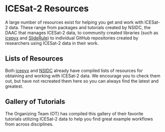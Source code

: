# ICESat-2 Resources

A large number of resources exist for helping you get and work with ICESat-2 data.
These range from packages and tutorials created by NSIDC, the DAAC that manages ICESat-2 data,
to community created libraries (such as [icepyx](https://icepyx.readthedocs.io/en/latest/) and [SlideRule](https://slideruleearth.io/)) to individual GitHub repositories
created by researchers using ICESat-2 data in their work.

## Lists of Resources
Both [icepyx](https://icepyx.readthedocs.io/en/latest/community/resources.html) and [NSIDC](https://nsidc.org/data/icesat-2/tools) already have compiled lists of resources for obtaining and working with ICESat-2 data.
We encourage you to check them out, but have not recreated them here so you can always find the latest and greatest.

## Gallery of Tutorials
The Organizing Team (OT) has compiled this gallery of their favorite tutorials utilizing ICESat-2 data to help you find great example workflows from across disciplines.

```{include} gallery.txt
```